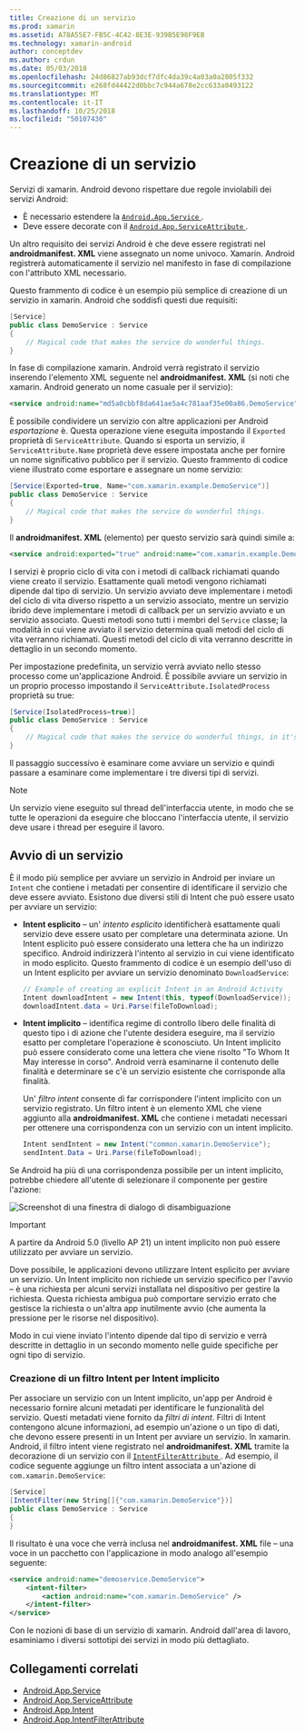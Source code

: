 ```yaml
---
title: Creazione di un servizio
ms.prod: xamarin
ms.assetid: A78A55E7-FB5C-4C42-8E3E-939B5E98F9EB
ms.technology: xamarin-android
author: conceptdev
ms.author: crdun
ms.date: 05/03/2018
ms.openlocfilehash: 24d86827ab93dcf7dfc4da39c4a03a0a2805f332
ms.sourcegitcommit: e268fd44422d0bbc7c944a678e2cc633a0493122
ms.translationtype: MT
ms.contentlocale: it-IT
ms.lasthandoff: 10/25/2018
ms.locfileid: "50107430"
---
```

# <a name="creating-a-service"></a>Creazione di un servizio

Servizi di xamarin. Android devono rispettare due regole inviolabili dei servizi Android:

* È necessario estendere la [ `Android.App.Service` ](https://developer.xamarin.com/api/type/Android.App.Service/).
* Deve essere decorate con il [ `Android.App.ServiceAttribute` ](https://developer.xamarin.com/api/type/Android.App.ServiceAttribute/).

Un altro requisito dei servizi Android è che deve essere registrati nel **androidmanifest. XML** viene assegnato un nome univoco. Xamarin. Android registrerà automaticamente il servizio nel manifesto in fase di compilazione con l'attributo XML necessario.

Questo frammento di codice è un esempio più semplice di creazione di un servizio in xamarin. Android che soddisfi questi due requisiti:  

```csharp
[Service]
public class DemoService : Service
{
    // Magical code that makes the service do wonderful things.
}
```

In fase di compilazione xamarin. Android verrà registrato il servizio inserendo l'elemento XML seguente nel **androidmanifest. XML** (si noti che xamarin. Android generato un nome casuale per il servizio):

```xml
<service android:name="md5a0cbbf8da641ae5a4c781aaf35e00a86.DemoService" />
```

È possibile condividere un servizio con altre applicazioni per Android _esportazione_ è. Questa operazione viene eseguita impostando il `Exported` proprietà di `ServiceAttribute`. Quando si esporta un servizio, il `ServiceAttribute.Name` proprietà deve essere impostata anche per fornire un nome significativo pubblico per il servizio. Questo frammento di codice viene illustrato come esportare e assegnare un nome servizio:

```csharp
[Service(Exported=true, Name="com.xamarin.example.DemoService")]
public class DemoService : Service
{
    // Magical code that makes the service do wonderful things.
}
```

Il **androidmanifest. XML** (elemento) per questo servizio sarà quindi simile a:

```xml
<service android:exported="true" android:name="com.xamarin.example.DemoService" />
```

I servizi è proprio ciclo di vita con i metodi di callback richiamati quando viene creato il servizio. Esattamente quali metodi vengono richiamati dipende dal tipo di servizio. Un servizio avviato deve implementare i metodi del ciclo di vita diverso rispetto a un servizio associato, mentre un servizio ibrido deve implementare i metodi di callback per un servizio avviato e un servizio associato. Questi metodi sono tutti i membri del `Service` classe; la modalità in cui viene avviato il servizio determina quali metodi del ciclo di vita verranno richiamati. Questi metodi del ciclo di vita verranno descritte in dettaglio in un secondo momento.

Per impostazione predefinita, un servizio verrà avviato nello stesso processo come un'applicazione Android. È possibile avviare un servizio in un proprio processo impostando il `ServiceAttribute.IsolatedProcess` proprietà su true:

```csharp
[Service(IsolatedProcess=true)]
public class DemoService : Service
{
    // Magical code that makes the service do wonderful things, in it's own process!
}
```

Il passaggio successivo è esaminare come avviare un servizio e quindi passare a esaminare come implementare i tre diversi tipi di servizi.

> [!NOTE]
> Un servizio viene eseguito sul thread dell'interfaccia utente, in modo che se tutte le operazioni da eseguire che bloccano l'interfaccia utente, il servizio deve usare i thread per eseguire il lavoro.

## <a name="starting-a-service"></a>Avvio di un servizio

È il modo più semplice per avviare un servizio in Android per inviare un `Intent` che contiene i metadati per consentire di identificare il servizio che deve essere avviato. Esistono due diversi stili di Intent che può essere usato per avviare un servizio:

-   **Intent esplicito** &ndash; un' _intento esplicito_ identificherà esattamente quali servizio deve essere usato per completare una determinata azione. Un Intent esplicito può essere considerato una lettera che ha un indirizzo specifico. Android indirizzerà l'intento al servizio in cui viene identificato in modo esplicito. Questo frammento di codice è un esempio dell'uso di un Intent esplicito per avviare un servizio denominato `DownloadService`:

    ```csharp
    // Example of creating an explicit Intent in an Android Activity
    Intent downloadIntent = new Intent(this, typeof(DownloadService));
    downloadIntent.data = Uri.Parse(fileToDownload);
    ```

-   **Intent implicito** &ndash; identifica regime di controllo libero delle finalità di questo tipo i di azione che l'utente desidera eseguire, ma il servizio esatto per completare l'operazione è sconosciuto. Un Intent implicito può essere considerato come una lettera che viene risolto "To Whom It May interesse in corso".
    Android verrà esaminarne il contenuto delle finalità e determinare se c'è un servizio esistente che corrisponde alla finalità.

    Un' _filtro intent_ consente di far corrispondere l'intent implicito con un servizio registrato. Un filtro intent è un elemento XML che viene aggiunto alla **androidmanifest. XML** che contiene i metadati necessari per ottenere una corrispondenza con un servizio con un intent implicito.

    ```csharp
    Intent sendIntent = new Intent("common.xamarin.DemoService");
    sendIntent.Data = Uri.Parse(fileToDownload);
    ```

Se Android ha più di una corrispondenza possibile per un intent implicito, potrebbe chiedere all'utente di selezionare il componente per gestire l'azione:

![Screenshot di una finestra di dialogo di disambiguazione](images/creating-a-service-01.png "Screenshot di una finestra di dialogo di disambiguazione")

> [!IMPORTANT]
> A partire da Android 5.0 (livello AP 21) un intent implicito non può essere utilizzato per avviare un servizio.

Dove possibile, le applicazioni devono utilizzare Intent esplicito per avviare un servizio. Un Intent implicito non richiede un servizio specifico per l'avvio &ndash; è una richiesta per alcuni servizi installata nel dispositivo per gestire la richiesta. Questa richiesta ambigua può comportare servizio errato che gestisce la richiesta o un'altra app inutilmente avvio (che aumenta la pressione per le risorse nel dispositivo).

Modo in cui viene inviato l'intento dipende dal tipo di servizio e verrà descritte in dettaglio in un secondo momento nelle guide specifiche per ogni tipo di servizio.


### <a name="creating-an-intent-filter-for-implicit-intents"></a>Creazione di un filtro Intent per Intent implicito

Per associare un servizio con un Intent implicito, un'app per Android è necessario fornire alcuni metadati per identificare le funzionalità del servizio. Questi metadati viene fornito da _filtri di intent_. Filtri di Intent contengono alcune informazioni, ad esempio un'azione o un tipo di dati, che devono essere presenti in un Intent per avviare un servizio. In xamarin. Android, il filtro intent viene registrato nel **androidmanifest. XML** tramite la decorazione di un servizio con il [ `IntentFilterAttribute` ](https://developer.xamarin.com/api/type/Android.App.IntentFilterAttribute/). Ad esempio, il codice seguente aggiunge un filtro intent associata a un'azione di `com.xamarin.DemoService`:

```csharp
[Service]
[IntentFilter(new String[]{"com.xamarin.DemoService"})]
public class DemoService : Service
{
}
```

Il risultato è una voce che verrà inclusa nel **androidmanifest. XML** file &ndash; una voce in un pacchetto con l'applicazione in modo analogo all'esempio seguente:

```xml
<service android:name="demoservice.DemoService">
    <intent-filter>
        <action android:name="com.xamarin.DemoService" />
    </intent-filter>
</service>
```

Con le nozioni di base di un servizio di xamarin. Android dall'area di lavoro, esaminiamo i diversi sottotipi dei servizi in modo più dettagliato.


## <a name="related-links"></a>Collegamenti correlati

- [Android.App.Service](https://developer.xamarin.com/api/type/Android.App.Service/)
- [Android.App.ServiceAttribute](https://developer.xamarin.com/api/type/Android.App.ServiceAttribute/)
- [Android.App.Intent](https://developer.xamarin.com/api/type/Android.Content.Intent/)
- [Android.App.IntentFilterAttribute](https://developer.xamarin.com/api/type/Android.App.IntentFilterAttribute/)
